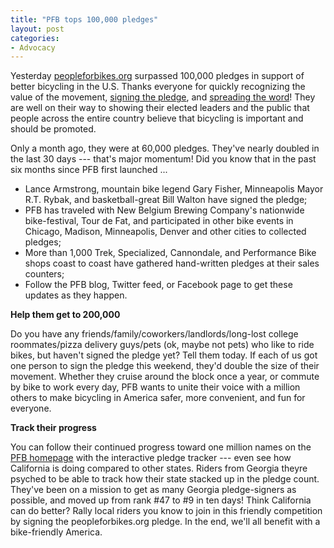 ```yaml
---
title: "PFB tops 100,000 pledges"
layout: post
categories:
- Advocacy
---
```


Yesterday [peopleforbikes.org](https://peopleforbikes.org/) surpassed 100,000 pledges in support of better bicycling in the U.S. Thanks everyone for quickly recognizing the value of the movement, [signing the pledge](https://peopleforbikes.org/), and [spreading the word](https://peopleforbikes.org/)! They are well on their way to showing their elected leaders and the public that people across the entire country believe that bicycling is important and should be promoted.

Only a month ago, they were at 60,000 pledges. They've nearly doubled in the last 30 days --- that's major momentum! Did you know that in the past six months since PFB first launched ...

- Lance Armstrong, mountain bike legend Gary Fisher, Minneapolis Mayor R.T. Rybak, and basketball-great Bill Walton have signed the pledge;
- PFB has traveled with New Belgium Brewing Company's nationwide bike-festival, Tour de Fat, and participated in other bike events in Chicago, Madison, Minneapolis, Denver and other cities to collected pledges;
- More than 1,000 Trek, Specialized, Cannondale, and Performance Bike shops coast to coast have gathered hand-written pledges at their sales counters;
- Follow the PFB blog, Twitter feed, or Facebook page to get these updates as they happen.

**Help them get to 200,000**

Do you have any friends/family/coworkers/landlords/long-lost college roommates/pizza delivery guys/pets (ok, maybe not pets) who like to ride bikes, but haven't signed the pledge yet? Tell them today. If each of us got one person to sign the pledge this weekend, they'd double the size of their movement. Whether they cruise around the block once a year, or commute by bike to work every day, PFB wants to unite their voice with a million others to make bicycling in America safer, more convenient, and fun for everyone.

**Track their progress**

You can follow their continued progress toward one million names on the [PFB homepage](https://peopleforbikes.org/) with the interactive pledge tracker --- even see how California is doing compared to other states. Riders from Georgia theyre psyched to be able to track how their state stacked up in the pledge count. They've been on a mission to get as many Georgia pledge-signers as possible, and moved up from rank #47 to #9 in ten days! Think California can do better? Rally local riders you know to join in this friendly competition by signing the peopleforbikes.org pledge. In the end, we'll all benefit with a bike-friendly America.